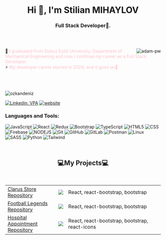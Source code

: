 <h1 align="center">Hi 👋, I'm Stilian MIHAYLOV</h1>
<h3 align="center">Full Stack Developer🌟.</h3>

<br>

<br>

<p><img align="right" src="https://github.com/Adam-pw/Adam-pw/blob/main/animation_500_kxa883sd.gif" alt="adam-pw" /></p>


🌱<font color="pink"> I graduated from Dokuz Eylül University, Department of Mechanical Engineering and now I continue my career as a Full Stack Developer.</font>
</br>
⚡ <font color="pink"> My developer career started in 2024, and it goes on🚀 </font>




<br>
<br>


<p align="left"> <img src="https://komarev.com/ghpvc/?username=OzkanDeniz&label=Profile%20views&color=0e75b6&style=flat"  alt="ozkandeniz" /> </p>

[![Linkedin: VPA](https://img.shields.io/badge/linkedin-%230077B5.svg?&style=for-the-badge&logo=linkedin&logoColor=white)](https://www.linkedin.com/in/özkan-deniz-a6845b196/)
[![website](https://img.shields.io/badge/gmail-f1f2f6.svg?&style=for-the-badge&logo=gmail&logoColor=red)](mailto:ozkandnz09@gmail.com)

<h3 align="left">Languages and Tools:</h3>

![JavaScript](https://img.shields.io/badge/JavaScript%20-gray?style=for-the-badge&logo=javascript)
![React](https://img.shields.io/badge/reactjs-61DAFB.svg?style=for-the-badge&logo=react&logoColor=black)
![Redux](https://img.shields.io/badge/redux-764ABC.svg?style=for-the-badge&logo=redux&logoColor=white)
![Bootstrap](https://img.shields.io/badge/bootstrap-7952B3.svg?style=for-the-badge&logo=bootstrap&logoColor=white)
![TypeScript](https://img.shields.io/badge/typescript-3178C6.svg?style=for-the-badge&logo=typescript&logoColor=white)
![HTML5](https://img.shields.io/badge/html-E34F26.svg?style=for-the-badge&logo=html5&logoColor=white)
![CSS](https://img.shields.io/badge/css-blue.svg?style=for-the-badge&logo=css3&logoColor=white)
![Firebase](https://img.shields.io/badge/firebase-FFCA28.svg?style=for-the-badge&logo=firebase&logoColor=black)
![NODEJS](https://img.shields.io/badge/node.js-339933.svg?style=for-the-badge&logo=nodedotjs&logoColor=white)
![Git](https://img.shields.io/badge/git-F05032.svg?style=for-the-badge&logo=git&logoColor=white)
![GitHub](https://img.shields.io/badge/github-181717.svg?style=for-the-badge&logo=github&logoColor=white)
![GitLab](https://img.shields.io/badge/gitlab-orange.svg?style=for-the-badge&logo=gitlab&logoColor=white)
![Postman](https://img.shields.io/badge/postman-FF6C37.svg?style=for-the-badge&logo=postman&logoColor=white)
![Linux](https://img.shields.io/badge/Linux-blue.svg?style=for-the-badge&logo=linux&logoColor=white)
![SASS](https://img.shields.io/badge/sass-pink.svg?style=for-the-badge&logo=sass&logoColor=white)
![Python](https://img.shields.io/badge/python-blue.svg?style=for-the-badge&logo=python&logoColor=white)
![Tailwind](https://img.shields.io/badge/tailwindcss-lightblue.svg?style=for-the-badge&logo=tailwindcss&logoColor=white)
 

<br>
<h2 align="center">💻My Projects💻</h2>
<br/>
<table align="center">
  <tr>
    <td>
      <a href="https://clarus-store-ten.vercel.app/" target="_blank">Clarus Store</a><br/>
      <a href="https://github.com/OzkanDeniz/clarus_store" target="_blank">Repository</a>
    </td>
    <td><img src="https://icecreamapps.com/v/ebk359a"/></td>
    <td>React, react-bootstrap, bootstrap</td>
  </tr>
 <tr>
    <td>
      <a href="https://football-legends-sigma.vercel.app/" target="_blank">Football Legends</a><br/>
      <a href="https://github.com/OzkanDeniz/Football-Legends" target="_blank">Repository</a>
    </td>
    <td><img src="https://github.com/user-attachments/assets/941e486a-54d4-4607-9b05-6266d1c5928f"/></td>
    <td>React, react-bootstrap, bootstrap</td>
  </tr>
  <tr>
    <td>
      <a href="https://hospital-appointment-rouge.vercel.app/" target="_blank">Hospital Appointment</a><br/>
      <a href="https://github.com/OzkanDeniz/hospital-appointment" target="_blank">Repository</a>
    </td>
    <td><img src="https://github.com/user-attachments/assets/7e7bf41a-ff5f-4501-845a-673c0dae5dee"/></td>
    <td>React, react-bootstrap, bootstrap, react-icons</td>
  </tr>
</table>

  

  




<br>
<br>

<p></p>
      
<p></p>


